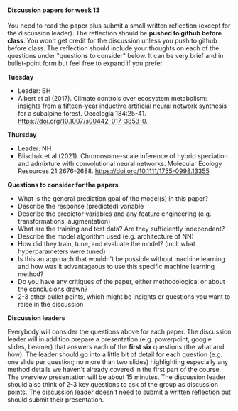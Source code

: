 

#### Discussion papers for week 13

You need to read the paper plus submit a small written reflection (except for the discussion leader). The reflection should be **pushed to github before class**.  You won't get credit for the discussion unless you push to github before class. The reflection should include your thoughts on each of the questions under "questions to consider" below. It can be very brief and in bullet-point form but feel free to expand if you prefer.



**Tuesday**

* Leader: BH
* Albert et al (2017). Climate controls over ecosystem metabolism: insights from a fifteen-year inductive artificial neural network synthesis for a subalpine forest. Oecologia 184:25-41. https://doi.org/10.1007/s00442-017-3853-0.



**Thursday**

* Leader: NH
* Blischak et al (2021). Chromosome-scale inference of hybrid speciation and admixture with convolutional neural networks. Molecular Ecology Resources 21:2676-2688. https://doi.org/10.1111/1755-0998.13355.



**Questions to consider for the papers**

  * What is the general prediction goal of the model(s) in this paper?
  * Describe the response (predicted) variable
  * Describe the predictor variables and any feature engineering (e.g. transformations, augmentation)
  * What are the training and test data? Are they sufficiently independent?
  * Describe the model algorithm used (e.g. architecture of NN)
  * How did they train, tune, and evaluate the model? (incl. what hyperparameters were tuned)
  * Is this an approach that wouldn't be possible without machine learning and how was it advantageous to use this specific machine learning method?
  * Do you have any critiques of the paper, either methodological or about the conclusions drawn?
  * 2-3 other bullet points, which might be insights or questions you want to raise in the discussion



**Discussion leaders**

Everybody will consider the questions above for each paper. The discussion leader will in addition prepare a presentation (e.g. powerpoint, google slides, beamer) that answers each of the **first six** questions (the what and how). The leader should go into a little bit of detail for each question (e.g. one slide per question; no more than two slides) highlighting especially any method details we haven't already covered in the first part of the course.  The overview presentation will be about 15 minutes. The discussion leader should also think of 2-3 key questions to ask of the group as discussion points. The discussion leader doesn't need to submit a written reflection but should submit their presentation.
